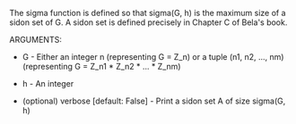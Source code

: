 The sigma function is defined so that sigma(G, h) is the maximum size of a sidon set of G. A sidon set is defined precisely in Chapter C of Bela's book.

ARGUMENTS:

* G - Either an integer n (representing G = Z_n) or a tuple (n1, n2, ..., nm) (representing G = Z_n1 * Z_n2 * ... * Z_nm)

* h - An integer

* (optional) verbose [default: False] - Print a sidon set A of size sigma(G, h)
